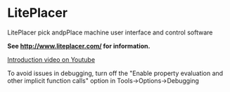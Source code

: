 # LitePlacer
LitePlacer pick andpPlace machine user interface and control software

**See  http://www.liteplacer.com/ for information.**

[Introduction video on Youtube](https://www.youtube.com/watch?v=0bYrwi3UA_A)

To avoid issues in debugging, turn off the "Enable property evaluation and other implicit function calls" option in Tools->Options->Debugging 
